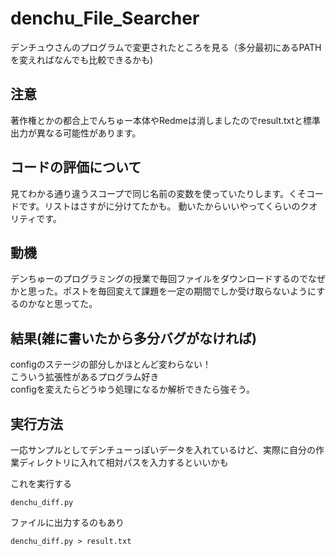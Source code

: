 # denchu_File_Searcher
 デンチュウさんのプログラムで変更されたところを見る（多分最初にあるPATHを変えればなんでも比較できるかも)

## 注意
著作権とかの都合上でんちゅー本体やRedmeは消しましたのでresult.txtと標準出力が異なる可能性があります。

## コードの評価について
見てわかる通り違うスコープで同じ名前の変数を使っていたりします。くそコードです。リストはさすがに分けてたかも。
動いたからいいやってくらいのクオリティです。

## 動機
デンちゅーのプログラミングの授業で毎回ファイルをダウンロードするのでなぜかと思った。ポストを毎回変えて課題を一定の期間でしか受け取らないようにするのかなと思ってた。

## 結果(雑に書いたから多分バグがなければ)
configのステージの部分しかほとんど変わらない！<br>
こういう拡張性があるプログラム好き<br>
configを変えたらどうゆう処理になるか解析できたら強そう。<br>


## 実行方法
一応サンプルとしてデンチューっぽいデータを入れているけど、実際に自分の作業ディレクトリに入れて相対パスを入力するといいかも

これを実行する
```
denchu_diff.py
```


ファイルに出力するのもあり
```
denchu_diff.py > result.txt
```
